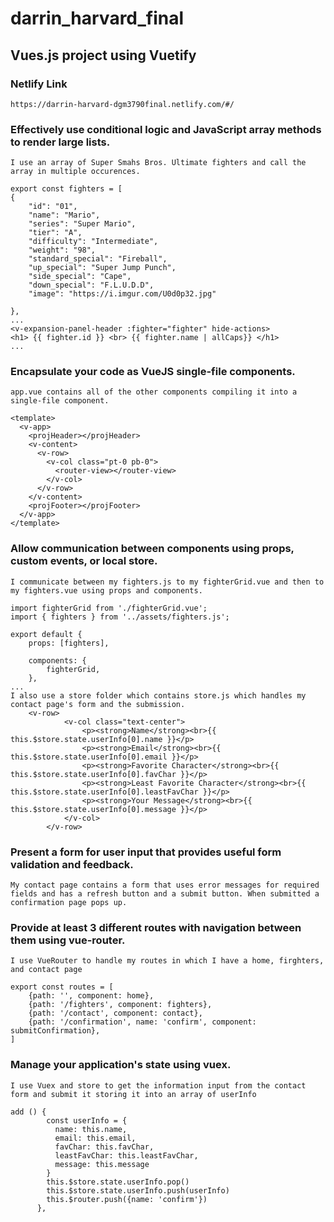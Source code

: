 # darrin_harvard_final

## Vues.js project using Vuetify

### Netlify Link
```
https://darrin-harvard-dgm3790final.netlify.com/#/
```

### Effectively use conditional logic and JavaScript array methods to render large lists.
```
I use an array of Super Smahs Bros. Ultimate fighters and call the array in multiple occurences.

export const fighters = [
{
    "id": "01",
    "name": "Mario",
    "series": "Super Mario",
    "tier": "A",
    "difficulty": "Intermediate",
    "weight": "98",
    "standard_special": "Fireball",
    "up_special": "Super Jump Punch",
    "side_special": "Cape",
    "down_special": "F.L.U.D.D",
    "image": "https://i.imgur.com/U0d0p32.jpg"
    
},
...
<v-expansion-panel-header :fighter="fighter" hide-actions>
<h1> {{ fighter.id }} <br> {{ fighter.name | allCaps}} </h1>
...
```

### Encapsulate your code as VueJS single-file components.
```
app.vue contains all of the other components compiling it into a single-file component.

<template>
  <v-app>
    <projHeader></projHeader>
    <v-content>
      <v-row>
        <v-col class="pt-0 pb-0">
          <router-view></router-view>
        </v-col>
      </v-row>
    </v-content>
    <projFooter></projFooter>
  </v-app>
</template>
```

### Allow communication between components using props, custom events, or local store.
```
I communicate between my fighters.js to my fighterGrid.vue and then to my fighters.vue using props and components.

import fighterGrid from './fighterGrid.vue';
import { fighters } from '../assets/fighters.js';

export default {
    props: [fighters],

    components: {
        fighterGrid,
    },
...
I also use a store folder which contains store.js which handles my contact page's form and the submission.
    <v-row>
            <v-col class="text-center">
                <p><strong>Name</strong><br>{{ this.$store.state.userInfo[0].name }}</p>
                <p><strong>Email</strong><br>{{ this.$store.state.userInfo[0].email }}</p>
                <p><strong>Favorite Character</strong><br>{{ this.$store.state.userInfo[0].favChar }}</p>
                <p><strong>Least Favorite Character</strong><br>{{ this.$store.state.userInfo[0].leastFavChar }}</p>
                <p><strong>Your Message</strong><br>{{ this.$store.state.userInfo[0].message }}</p>
            </v-col>
        </v-row>
```

### Present a form for user input that provides useful form validation and feedback.
```
My contact page contains a form that uses error messages for required fields and has a refresh button and a submit button. When submitted a confirmation page pops up.

```

### Provide at least 3 different routes with navigation between them using vue-router.
```
I use VueRouter to handle my routes in which I have a home, firghters, and contact page

export const routes = [
    {path: '', component: home},
    {path: '/fighters', component: fighters},
    {path: '/contact', component: contact},
    {path: '/confirmation', name: 'confirm', component: submitConfirmation},
]
```

### Manage your application's state using vuex.
```
I use Vuex and store to get the information input from the contact form and submit it storing it into an array of userInfo

add () {
        const userInfo = {
          name: this.name,
          email: this.email,
          favChar: this.favChar,
          leastFavChar: this.leastFavChar,
          message: this.message
        }
        this.$store.state.userInfo.pop()
        this.$store.state.userInfo.push(userInfo)
        this.$router.push({name: 'confirm'})
      },
```

